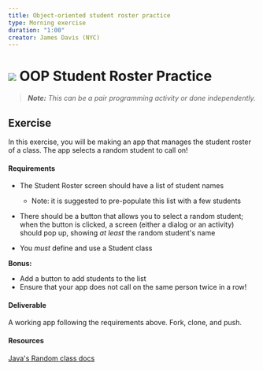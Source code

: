 ```yaml
---
title: Object-oriented student roster practice
type: Morning exercise
duration: "1:00"
creator: James Davis (NYC)
---
```


# ![](https://ga-dash.s3.amazonaws.com/production/assets/logo-9f88ae6c9c3871690e33280fcf557f33.png) OOP Student Roster Practice

> ***Note:*** _This can be a pair programming activity or done independently._

## Exercise

In this exercise, you will be making an app that manages the student roster of a class. The app selects a random student to call on!

#### Requirements

- The Student Roster screen should have a list of student names

  - Note: it is suggested to pre-populate this list with a few students


- There should be a button that allows you to select a random student; when the button is clicked, a screen (either a dialog or an activity) should pop up, showing *at least* the random student's name

- You *must* define and use a Student class

**Bonus:**
- Add a button to add students to the list
- Ensure that your app does not call on the same person twice in a row!

#### Deliverable

A working app following the requirements above. Fork, clone, and push.

#### Resources

[Java's Random class docs](http://developer.android.com/reference/java/util/Random.html)

